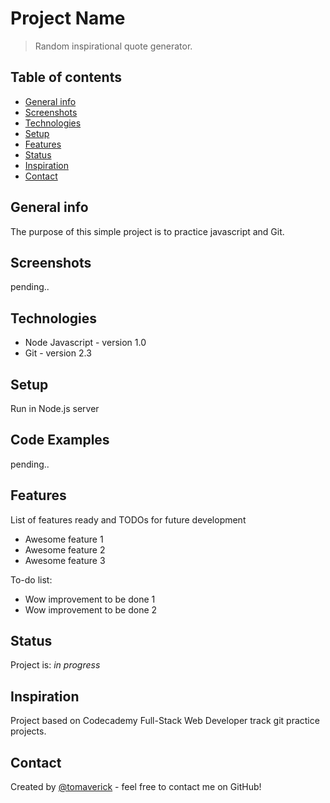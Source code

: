 # Project Name
> Random inspirational quote generator.

## Table of contents
* [General info](#general-info)
* [Screenshots](#screenshots)
* [Technologies](#technologies)
* [Setup](#setup)
* [Features](#features)
* [Status](#status)
* [Inspiration](#inspiration)
* [Contact](#contact)

## General info
The purpose of this simple project is to practice javascript and Git.

## Screenshots
pending..

## Technologies
* Node Javascript - version 1.0
* Git - version 2.3

## Setup
Run in Node.js server

## Code Examples
pending..

## Features
List of features ready and TODOs for future development
* Awesome feature 1
* Awesome feature 2
* Awesome feature 3

To-do list:
* Wow improvement to be done 1
* Wow improvement to be done 2

## Status
Project is: _in progress_

## Inspiration
Project based on Codecademy Full-Stack Web Developer track git practice projects.

## Contact
Created by [@tomaverick](https://www.brainhackcoder.com) - feel free to contact me on GitHub!